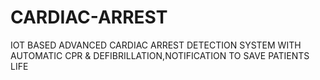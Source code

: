 # CARDIAC-ARREST
IOT BASED ADVANCED CARDIAC ARREST DETECTION SYSTEM WITH AUTOMATIC CPR &amp; DEFIBRILLATION,NOTIFICATION TO SAVE PATIENTS LIFE

